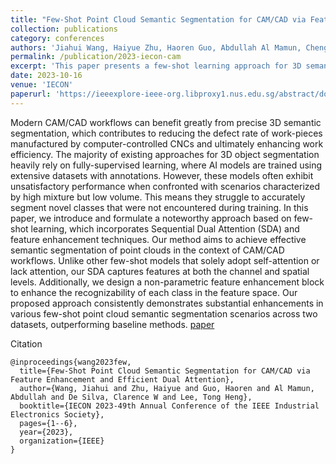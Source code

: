 ```yaml
---
title: "Few-Shot Point Cloud Semantic Segmentation for CAM/CAD via Feature Enhancement and Efficient Dual Attention"
collection: publications
category: conferences
authors: 'Jiahui Wang, Haiyue Zhu, Haoren Guo, Abdullah Al Mamun, Cheng Xiang, Tong Heng Lee'
permalink: /publication/2023-iecon-cam
excerpt: 'This paper presents a few-shot learning approach for 3D semantic segmentation in CAM/CAD workflows, aimed at improving the segmentation of novel classes in scenarios with high mixture but low volume. The method introduces Sequential Dual Attention (SDA) to capture both channel and spatial features, along with a non-parametric feature enhancement block to improve class recognition in the feature space. Compared to other few-shot models, the proposed approach achieves superior performance across multiple few-shot segmentation scenarios on two datasets, demonstrating significant improvements over baseline methods.'
date: 2023-10-16
venue: 'IECON'
paperurl: 'https://ieeexplore-ieee-org.libproxy1.nus.edu.sg/abstract/document/10311966/'
---
```

Modern CAM/CAD workflows can benefit greatly from precise 3D semantic segmentation, which contributes to reducing the defect rate of work-pieces manufactured by computer-controlled CNCs and ultimately enhancing work efficiency. The majority of existing approaches for 3D object segmentation heavily rely on fully-supervised learning, where AI models are trained using extensive datasets with annotations. However, these models often exhibit unsatisfactory performance when confronted with scenarios characterized by high mixture but low volume. This means they struggle to accurately segment novel classes that were not encountered during training. In this paper, we introduce and formulate a noteworthy approach based on few-shot learning, which incorporates Sequential Dual Attention (SDA) and feature enhancement techniques. Our method aims to achieve effective semantic segmentation of point clouds in the context of CAM/CAD workflows. Unlike other few-shot models that solely adopt self-attention or lack attention, our SDA captures features at both the channel and spatial levels. Additionally, we design a non-parametric feature enhancement block to enhance the recognizability of each class in the feature space. Our proposed approach consistently demonstrates substantial enhancements in various few-shot point cloud semantic segmentation scenarios across two datasets, outperforming baseline methods.
[paper](https://ieeexplore-ieee-org.libproxy1.nus.edu.sg/abstract/document/10311966/)

Citation
```
@inproceedings{wang2023few,
  title={Few-Shot Point Cloud Semantic Segmentation for CAM/CAD via Feature Enhancement and Efficient Dual Attention},
  author={Wang, Jiahui and Zhu, Haiyue and Guo, Haoren and Al Mamun, Abdullah and De Silva, Clarence W and Lee, Tong Heng},
  booktitle={IECON 2023-49th Annual Conference of the IEEE Industrial Electronics Society},
  pages={1--6},
  year={2023},
  organization={IEEE}
}
```
